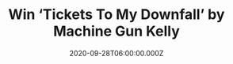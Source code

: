 ---
campaign-uuid: "c-aa99a338-b92b-42c2-956b-12178976bbf5"
type: "Competition"
category: "Music"
date: "2020-09-28T06:00:00.000Z"
end-date: "2020-11-28T23:59:00.000Z"
disable-form: false
is_promoted: false
has_entry_page: true
title: "Win ‘Tickets To My Downfall’ by Machine Gun Kelly"
competition-description: "<p>Machine Gun Kelly returns with a pop-punk fourth studio\
  \ album. The 15 track record, which is executive produced by Travis Barker, is full\
  \ of amazing collaborations such as Halsey, Trippie Red, Blackbear & many more.</p>\n\
  <p>We are giving away a copy MGK to one member. Want it? Click below for a chance\
  \ to win it now.</p>\n"
hero-header: "Win ‘Tickets To My Downfall’ by Machine Gun Kelly"
terms-confirmation: "N/A"
banner-img: "https://assets.expresslyapp.com/asset-c08c628a-81d3-42ba-bb3a-1e96d25f7be5.jpg"
logo-left-href: "http://club.expressly.io"
logo-left-image: "https://assets.expresslyapp.com/asset-0d8e62e0-fa42-42a5-bdf0-4644b81e8577.jpg"
logo-left-title: "Expressly club"
bg-image-hero: "https://assets.expresslyapp.com/asset-5e4bd824-a036-4958-aab1-edfe8296279e.jpg"
bg-image-first: "https://assets.expresslyapp.com/asset-51df6af8-fa8e-4521-bc1b-7f49b422437a.jpg"
section1-content: "<p>Over the past few months, Machine Gun Kelly has been sharing\
  \ new songs from the album. Now, is finally here and we have managed to get one\
  \ copy to give away to one lucky member.</p>\n<p>The American rapper, singer & songwriter\
  \ makes a step further and returns with a pop-punk sound that will blow your mind.\
  \ An amazing album with amazing songs, featuring amazing collaborations.</p>\n<p>Click\
  \ below and it could be yours.</p>\n"
entry-title: "Win ‘Tickets To My Downfall’ by Machine Gun Kelly"
entry-content: "<p>Enter the draw to win ‘Tickets To My Downfall’ by Machine Gun Kelly\
  \ by completing the form below before 23:59 on the 28th of November 2020.</p>\n"
has-winner: false
prize-description: "‘Tickets To My Downfall’ by Machine Gun Kelly"
special-conditions: "Multiple entries are allowed up to one every day.\r\n\r\nThis\
  \ competition is also available on: https://aaa.nme.com/competitions/machine-gun-kelly-album"
country-restrictions:
- "GB"
---